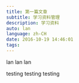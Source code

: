 ```yaml
---
title: 第一篇文章
subtitle: 学习资料管理
description: 学习资料
auto: lan
language: zh-CH
date: 2016-10-19 14:46:01
tags:
---
```


lan
lan
lan

testing
testing
testing
